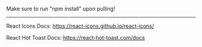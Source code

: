 Make sure to run "npm install" upon pulling!

------------------------------------------------

React Icons Docs:
https://react-icons.github.io/react-icons/


React Hot Toast Docs:
https://react-hot-toast.com/docs